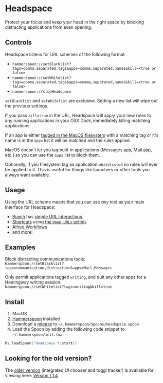 # Headspace

Protect your focus and keep your head in the right space by blocking distracting applications from even opening.

## Controls

Headspace listens for URL schemes of the following format:

- `hammerspoon://setBlacklist?tags=comma,separated,tags&apps=comma,separated,names&kill=<true or false>`
- `hammerspoon://setWhitelist?tags=comma,separated,tags&apps=comma,separated,names&kill=<true or false>`
- `hammerspoon://stopHeadspace`

`setBlacklist` and `setWhitelist` are exclusive. Setting a new list will wipe out the previous settings.

If you pass `kill=true` in the URL, Headspace will apply your new rules to any running applications in your OSX Dock, immediately killing matching applications.

If an app is either [tagged in the MacOS filesystem](https://support.apple.com/guide/mac-help/tag-files-and-folders-mchlp15236/mac) with a matching tag or it's name is in the `apps` list it will be matched and the rules applied.

MacOS doesn't let you tag built-in applications (Messages.app, Mail.app, etc.) so you can use the `apps` list to block them.

Optionally, if you filesystem tag an application `whitelisted` no rules will ever be applied to it. This is useful for things like launchers or other tools you always want available.

## Usage

Using the URL scheme means that you can use _any_ tool as your main interface for Headspace:

- [Bunch](https://bunchapp.co/) has [simple URL interactions](https://bunchapp.co/docs/bunch-files/opening-web-pages/).
- [Shortcuts](https://support.apple.com/guide/shortcuts-mac/intro-to-shortcuts-apdf22b0444c/mac) using [the `Open URLs` action](https://support.apple.com/guide/shortcuts/intro-to-url-schemes-apd621a1ad7a/ios).
- [Alfred Workflows](https://www.alfredapp.com/workflows/)
- and more!

## Examples

Block distracting communications tools:  
`hammerspoon://setBlacklist?tags=communication,distraction&apps=Mail,Messages`

Only permit applications tagged `writing`, and quit any other apps for a Hemingway writing session:  
`hammerspoon://setWhitelist?tags=writing&kill=true`

## Install

1. MacOS
2. [Hammerspoon](https://www.hammerspoon.org/go/) installed
3. Download a [release](https://github.com/evantravers/Headspace.spoon/releases) to `~/.hammerspoon/Spoons/Headspace.spoon`
4. Load the Spoon by adding the following code snippet to `~/.hammerspoon/init.lua`:

```lua
hs.loadSpoon('Headspace'):start()
```

## Looking for the old version?

The [older version](https://evantravers.com/articles/2021/03/20/headspace-v1-0/) (integrated UI chooser and toggl tracker) is available for viewing here: [Version 1.1.4](https://github.com/evantravers/Headspace.spoon/tree/1.1.4)
